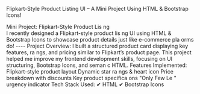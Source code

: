  
 Flipkart-Style Product Listing UI – A Mini Project Using HTML & Bootstrap Icons!  
 
 Mini Project: Flipkart-Style Product Lis ng  
I recently designed a Flipkart-style product lis ng UI using HTML & Bootstrap Icons to showcase 
product details just like e-commerce pla orms do! ---- 
 Project Overview: 
I built a structured product card displaying key features, ra ngs, and pricing similar to Flipkart’s 
product page. This project helped me improve my frontend development skills, focusing on UI 
structuring, Bootstrap Icons, and seman c HTML. 
 Features Implemented: 
 Flipkart-style product layout 
 Dynamic star ra ngs & heart icon 
 Price breakdown with discounts 
 Key product specifica ons 
 "Only Few Le " urgency indicator 
 Tech Stack Used: 
✔ HTML 
✔ Bootstrap Icons 
